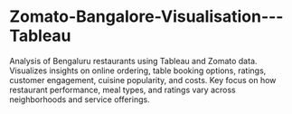 # Zomato-Bangalore-Visualisation---Tableau
Analysis of Bengaluru restaurants using Tableau and Zomato data. Visualizes insights on online ordering, table booking options, ratings, customer engagement, cuisine popularity, and costs. Key focus on how restaurant performance, meal types, and ratings vary across neighborhoods and service offerings.
